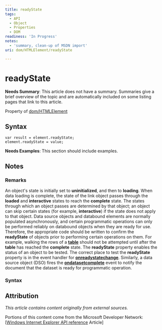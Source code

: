 ```yaml
---
title: readyState
tags:
  - API
  - Object
  - Properties
  - DOM
readiness: 'In Progress'
notes:
  - 'summary, clean-up of MSDN import'
uri: dom/HTMLElement/readyState

---
```

# readyState

**Needs Summary**: This article does not have a summary. Summaries give a brief overview of the topic and are automatically included on some listing pages that link to this article.

<span data-meta="applies_to" data-type="key">Property of <span data-type="value">[dom/HTMLElement](/dom/HTMLElement)</span></span>

## Syntax

``` {.js}
var result = element.readyState;
element.readyState = value;
```

**Needs Examples**: This section should include examples.

## Notes

### Remarks

An object's state is initially set to **uninitialized**, and then to **loading**. When data loading is complete, the state of the link object passes through the **loaded** and **interactive** states to reach the **complete** state. The states through which an object passes are determined by that object; an object can skip certain states (for example, **interactive**) if the state does not apply to that object. Data source objects and databound elements are normally populated asynchronously, and certain programmatic operations can only be performed reliably on databound objects when they are ready for use. Therefore, the appropriate code should be written to confirm the **readyState** of objects prior to performing certain operations on them. For example, walking the rows of a [**table**](/html/elements/table) should not be attempted until after the **table** has reached the **complete** state. The **readyState** property enables the status of an object to be tested. The correct place to test the **readyState** property is in the event handler for [**onreadystatechange**](/dom/Element/readystatechange). Similarly, a data source object (DSO) fires the [**ondatasetcomplete**](/dom/Event/datasetcomplete) event to notify the document that the dataset is ready for programmatic operation.

### Syntax

## Attribution

*This article contains content originally from external sources.*

Portions of this content come from the Microsoft Developer Network: [[Windows Internet Explorer API reference](http://msdn.microsoft.com/en-us/library/ie/hh828809%28v=vs.85%29.aspx) Article]

